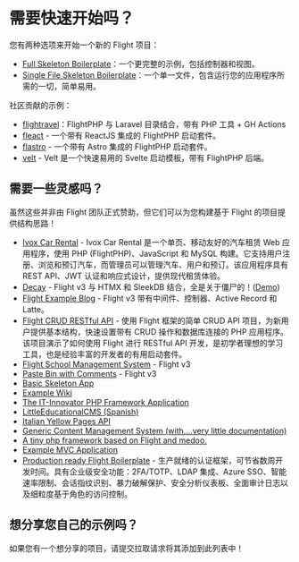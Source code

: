 # 需要快速开始吗？

您有两种选项来开始一个新的 Flight 项目：

- [Full Skeleton Boilerplate](https://github.com/flightphp/skeleton)：一个更完整的示例，包括控制器和视图。
- [Single File Skeleton Boilerplate](https://github.com/flightphp/skeleton-simple)：一个单一文件，包含运行您的应用程序所需的一切，简单易用。

社区贡献的示例：

- [flightravel](https://github.com/fadrian06-templates/flighravel)：FlightPHP 与 Laravel 目录结合，带有 PHP 工具 + GH Actions
- [fleact](https://github.com/flightphp/fleact) - 一个带有 ReactJS 集成的 FlightPHP 启动套件。
- [flastro](https://github.com/flightphp/flastro) - 一个带有 Astro 集成的 FlightPHP 启动套件。
- [velt](https://github.com/flightphp/velt) - Velt 是一个快速易用的 Svelte 启动模板，带有 FlightPHP 后端。

## 需要一些灵感吗？

虽然这些并非由 Flight 团队正式赞助，但它们可以为您构建基于 Flight 的项目提供结构思路！

- [Ivox Car Rental](https://github.com/najtms/introductionToWeb) - Ivox Car Rental 是一个单页、移动友好的汽车租赁 Web 应用程序，使用 PHP (FlightPHP)、JavaScript 和 MySQL 构建。它支持用户注册、浏览和预订汽车，而管理员可以管理汽车、用户和预订。该应用程序具有 REST API、JWT 认证和响应式设计，提供现代租赁体验。
- [Decay](https://github.com/boxybird/decay) - Flight v3 与 HTMX 和 SleekDB 结合，全是关于僵尸的！([Demo](https://decay.andrewrhyand.com))
- [Flight Example Blog](https://github.com/n0nag0n/flightphp-blog) - Flight v3 带有中间件、控制器、Active Record 和 Latte。
- [Flight CRUD RESTful API](https://github.com/soheilkhaledabdi/php-crud-api-flight) - 使用 Flight 框架的简单 CRUD API 项目，为新用户提供基本结构，快速设置带有 CRUD 操作和数据库连接的 PHP 应用程序。该项目演示了如何使用 Flight 进行 RESTful API 开发，是初学者理想的学习工具，也是经验丰富的开发者的有用启动套件。
- [Flight School Management System](https://github.com/krmu/FlightPHP_School) - Flight v3
- [Paste Bin with Comments](https://github.com/n0nag0n/commie2) - Flight v3
- [Basic Skeleton App](https://github.com/markhughes/flight-skeleton)
- [Example Wiki](https://github.com/Skayo/FlightWiki)
- [The IT-Innovator PHP Framework Application](https://github.com/itinnovator/myphp-app)
- [LittleEducationalCMS (Spanish)](https://github.com/casgin/LittleEducationalCMS)
- [Italian Yellow Pages API](https://github.com/chiccomagnus/PGAPI)
- [Generic Content Management System (with....very little documentation)](https://github.com/recepuncu/cms)
- [A tiny php framework based on Flight and medoo.](https://github.com/ycrao/tinyme)
- [Example MVC Application](https://github.com/paddypei/Flight-MVC)
- [Production ready Flight Boilerplate](https://github.com/madcoda9000/SecStore) - 生产就绪的认证框架，可节省数周开发时间。具有企业级安全功能：2FA/TOTP、LDAP 集成、Azure SSO、智能速率限制、会话指纹识别、暴力破解保护、安全分析仪表板、全面审计日志以及细粒度基于角色的访问控制。

## 想分享您自己的示例吗？

如果您有一个想分享的项目，请提交拉取请求将其添加到此列表中！
